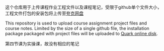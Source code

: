 这个仓库用于上传课程作业工程文件以及课程笔记，受限于github单个文件大小，工程文件打包的安装包将上传至[夸克网盘](https://pan.quark.cn/s/5bd1259b8f51)

This repository is used to upload course assignment project files and course notes. Limited by the size of a single github file, the installation package packaged with project files will be uploaded to [Quark online disk](https://pan.quark.cn/s/5bd1259b8f51).

第四节课为实操课，故没有相应的笔记
